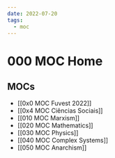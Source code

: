 ```yaml
---
date: 2022-07-20
tags: 
  - moc 
---
```

# 000 MOC Home

## MOCs
- [[0x0 MOC Fuvest 2022]]
- [[0x4 MOC Ciências Sociais]]
- [[010 MOC Marxism]]
- [[020 MOC Mathematics]]
- [[030 MOC Physics]]
- [[040 MOC Complex Systems]]
- [[050 MOC Anarchism]]

